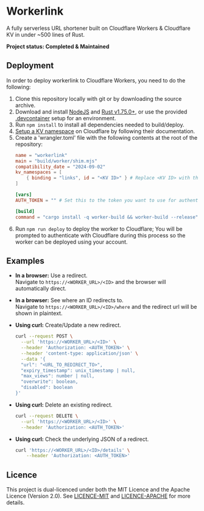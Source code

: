 # Workerlink

A fully serverless URL shortener built on Cloudflare Workers & Cloudflare KV in under ~500 lines of Rust.

**Project status: Completed & Maintained**

## Deployment

In order to deploy workerlink to Cloudflare Workers, you need to do the following:

1. Clone this repository locally with git or by downloading the source archive.
2. Download and install [NodeJS](https://nodejs.org) and [Rust v1.75.0+](https://rustup.rs/), or use the provided [.devcontainer](.devcontainer) setup for an environment.
3. Run `npm install` to install all dependencies needed to build/deploy.
4. [Setup a KV namespace](https://developers.cloudflare.com/kv/get-started/) on Cloudflare by following their documentation.
5. Create a 'wrangler.toml' file with the following contents at the root of the repository:
    ```toml
    name = "workerlink"
    main = "build/worker/shim.mjs"
    compatibility_date = "2024-09-02"
    kv_namespaces = [
        { binding = "links", id = "<KV ID>" } # Replace <KV ID> with the ID of the KV namespace you setup earlier.
    ]

    [vars]
    AUTH_TOKEN = "" # Set this to the token you want to use for authentication.

    [build]
    command = "cargo install -q worker-build && worker-build --release"
    ```
6. Run `npm run deploy` to deploy the worker to Cloudflare; You will be prompted to authenticate with Cloudflare during this process so the worker can be deployed using your account.

## Examples

- **In a browser:** Use a redirect.  
Navigate to `https://<WORKER_URL>/<ID>` and the browser will automatically direct.

- **In a browser:** See where an ID redirects to.  
Navigate to `https://<WORKER_URL>/<ID>/where` and the redirect url will be shown in plaintext.

- **Using curl:** Create/Update a new redirect.
    ```bash
    curl --request POST \
      --url 'https://<WORKER_URL>/<ID>' \
      --header 'Authorization: <AUTH_TOKEN>' \
      --header 'content-type: application/json' \
      --data '{
      "url": "<URL_TO_REDIRECT_TO>",
      "expiry_timestamp": unix_timestamp | null,
      "max_views": number | null,
      "overwrite": boolean,
      "disabled": boolean
    }'
    ```

- **Using curl:** Delete an existing redirect.
    ```bash
    curl --request DELETE \
      --url 'https://<WORKER_URL>/<ID>' \
      --header 'Authorization: <AUTH_TOKEN>'
    ```

- **Using curl:** Check the underlying JSON of a redirect.
    ```bash
    curl 'https://<WORKER_URL>/<ID>/details' \
        --header 'Authorization: <AUTH_TOKEN>'
    ```

## Licence

This project is dual-licenced under both the MIT Licence and the Apache Licence (Version 2.0). See [LICENCE-MIT](LICENCE-MIT) and [LICENCE-APACHE](LICENCE-APACHE) for more details.
